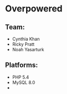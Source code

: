 # Overpowered

## Team:
- Cynthia Khan
- Ricky Pratt
- Noah Yasarturk

## Platforms:
- PHP 5.4
- MySQL 8.0
- 

